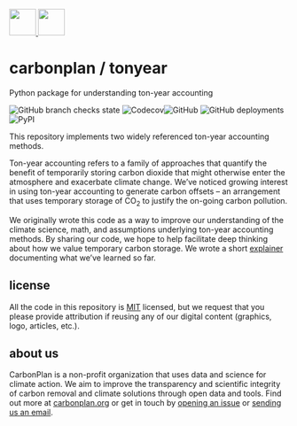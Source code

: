 <p align="left">
  <a href="https://carbonplan.org/#gh-light-mode-only">
    <img
      src="https://carbonplan-assets.s3.amazonaws.com/monogram/dark-small.png"
      height="48px"
    />
  </a>
  <a href="https://carbonplan.org/#gh-dark-mode-only">
    <img
      src="https://carbonplan-assets.s3.amazonaws.com/monogram/light-small.png"
      height="48px"
    />
  </a>
</p>

# carbonplan / tonyear

Python package for understanding ton-year accounting

![GitHub branch checks state](https://img.shields.io/github/checks-status/carbonplan/ton-year/main?style=flat-square)
![Codecov](https://img.shields.io/codecov/c/github/carbonplan/ton-year?style=flat-square)![GitHub](https://img.shields.io/github/license/carbonplan/ton-year?style=flat-square)
![GitHub deployments](https://img.shields.io/github/deployments/carbonplan/ton-year/production?label=docs&style=flat-square)
![PyPI](https://img.shields.io/pypi/v/tonyear?style=flat-square)

This repository implements two widely referenced ton-year accounting methods.

Ton-year accounting refers to a family of approaches that quantify the benefit of temporarily storing carbon dioxide that might otherwise enter the atmosphere and exacerbate climate change. We’ve noticed growing interest in using ton-year accounting to generate carbon offsets – an arrangement that uses temporary storage of CO<sub>2</sub> to justify the on-going carbon pollution.

We originally wrote this code as a way to improve our understanding of the climate science, math, and assumptions underlying ton-year accounting methods. By sharing our code, we hope to help facilitate deep thinking about how we value temporary carbon storage. We wrote a short [explainer](https://carbonplan.org/research/ton-year-explainer) documenting what we’ve learned so far.

## license

All the code in this repository is [MIT](https://choosealicense.com/licenses/mit/) licensed, but we request that you please provide attribution if reusing any of our digital content (graphics, logo, articles, etc.).

## about us

CarbonPlan is a non-profit organization that uses data and science for climate action. We aim to improve the transparency and scientific integrity of carbon removal and climate solutions through open data and tools. Find out more at [carbonplan.org](https://carbonplan.org/) or get in touch by [opening an issue](https://github.com/carbonplan/ton-year/issues/new) or [sending us an email](mailto:hello@carbonplan.org).
